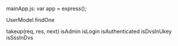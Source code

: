 mainApp.js:
  var app = express();
  
  
  UserModel.findOne
  
  takeup(req, res, next)  isAdmin  isLogin  isAuthenticated  isDvsInUkey  isSssInDvs

  
